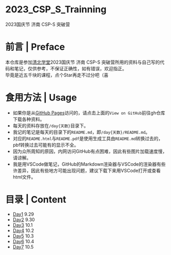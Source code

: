 # 2023_CSP_S_Trainning
2023国庆节 济南 CSP-S 突破营

# 前言 | Preface
本仓库是参加[清北学堂](https://noip.ac)2023国庆节 济南 CSP-S 突破营所用的资料与自己写的代码和笔记，仅供参考，不保证正确性，如有错误，欢迎指正。  
毕竟是近五千块的课程，点个Star再走不过分吧（喜

# 食用方法 | Usage
- 如果你是从[GitHub Pages](https://gingmzmzx.github.io/2023_CSP_S_Trainning/)访问的，请点击上面的`View on GitHub`前往gh仓库下载各种资料。
- 每天的资料存放在`/day{天数}`目录下。
- 我记的笔记是每天的目录下的`README.md`，即`/day{天数}/README.md`。
- 对应的`README.html`与`README.pdf`是使用生成工具由`README.md`转换过去的，pbf转换过去可能有的显示不全。
- 因为众所周知的原因，内网访问GitHub有点困难，因此有些图片加载速度慢，请谅解。
- 我是用VSCode做笔记，GitHub的Markdown渲染器与VSCode的渲染器有些许差异，因此有些地方可能出现问题，建议下载下来用VSCode打开或查看html文件。

# 目录 | Content
- [Day1](day1) 9.29
- [Day2](day2) 9.30
- [Day3](day3) 10.1
- [Day4](day4) 10.2
- [Day5](day5) 10.3
- [Day6](day6) 10.4
- [Day7](day7) 10.5
